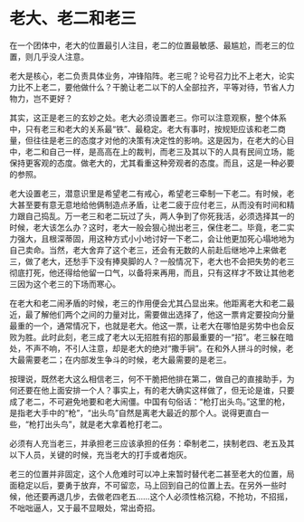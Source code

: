 # 老大、老二和老三

在一个团体中，老大的位置最引人注目，老二的位置最敏感、最尴尬，而老三的位置，则几乎没人注意。 

老大是核心，老二负责具体业务，冲锋陷阵。老三呢？论号召力比不上老大，论实力比不上老二，要他做什么？干脆让老二以下的人全部拉齐，平等对待，节省人力物力，岂不更好？ 

其实，这正是老三的玄妙之处。老大必须设置老三。你可以注意观察，整个体系中，只有老三和老大的关系最“铁”、最稳定。老大有事时，按规矩应该和老二商量，但往往是老三的态度才对他的决策有决定性的影响。这是因为，在老大的心目中，老二和自己一样，是高高在上的裁判，而老三及其以下的人具有民间立场，能保持更客观的态度。做老大的，尤其看重这种旁观者的态度。而且，这是一种必要的参照。 

老大设置老三，潜意识里是希望老二有戒心，希望老三牵制一下老二。有时候，老大甚至要有意无意地给他俩制造点矛盾，让老二疲于应付老三，从而没有时间和精力跟自己捣乱。万一老三和老二玩过了头，两人争到了你死我活，必须选择其一的时候，老大该怎么办？这时，老大一般会狠心抛出老三，保住老二。毕竟，老二实力强大，且根深蒂固，用这种方式小小地讨好一下老二，会让他更加死心塌地地为自己卖命。当然，老大舍弃了这个老三，还会有无数的人前赴后继地冲上来做老三，做了老大，还愁手下没有捧臭脚的人？一般情况下，老大也不会把失势的老三彻底打死，他还得给他留一口气，以备将来再用，而且，只有这样才不致让其他老三因为这个老三的下场而寒心。 

在老大和老二闹矛盾的时候，老三的作用便会尤其凸显出来。他距离老大和老二最近，最了解他们两个之间的力量对比，需要做出选择了，他这一票肯定要投向分量最重的一个，通常情况下，也就是老大。他这一票，让老大在哪怕是劣势中也会反败为胜。此时此刻，老三成了老大以无招胜有招的那最重要的一“招”。老三躲在暗处，不声不响，不引人注意，却是老大的绝对“撒手锏”。在和外人拼斗的时候，老大最需要老二；在内部发生争斗的时候，老大最需要的是老三。 

按理说，既然老大这么相信老三，何不干脆把他排在第二，做自己的直接助手，为何还要在他上面安排一个人？事实上，有的老大确实这样做了，但无论是谁，只要成了老二，不可避免地要和老大闹僵。中国有句俗话：“枪打出头鸟。”这里的枪，是指老大手中的“枪”，“出头鸟”自然是离老大最近的那个人。说得更直白一些，“枪打出头鸟”，就是老大拿着枪打老二。 

必须有人充当老三，并承担老三应该承担的任务：牵制老二，挟制老四、老五及其以下人员，关键的时候，充当老大的打手或者炮灰。 

老三的位置并非固定，这个人危难时可以冲上来暂时替代老二甚至老大的位置，局面稳定以后，要勇于放弃，不可留恋，马上回到自己的位置上去。在另外一些时候，他还要再退几步，去做老四老五……这个人必须性格沉稳，不抢功，不招摇，不咄咄逼人，又于最不显眼处，常出奇招。